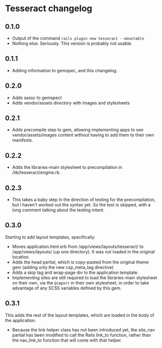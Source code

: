 # Tesseract changelog

## 0.1.0

* Output of the command `rails plugin new tesseract --mountable`
* Nothing else. Seriously. This version is probably not usable.

## 0.1.1

* Adding information to gemspec, and this changelog.

## 0.2.0

* Adds sassc to gemspect
* Adds vendor/assets directory with images and stylesheets

## 0.2.1

* Adds precompile step to gem, allowing implementing apps to see
  vendor/assets/images content without having to add them to their own
  manifests.

## 0.2.2

* Adds the libraries-main stylesheet to precompilation in
  /lib/tesseract/engine.rb.

## 0.2.3

* This takes a baby step in the direction of testing for the precompilation,
  but I haven't worked out the syntax yet. So the test is skipped, with a
  long comment talking about the testing intent.

## 0.3.0

Starting to add layout templates, specifically:
* Moves application.html.erb from /app/views/layouts/tesseract/ to
  /app/views/layouts/ (up one directory). It was not loaded in the original
  location.
* Adds the head partial, which is copy-pasted from the original theme gem
  (adding only the new csp_meta_tag directive)
* Adds a skip tag and wrap-page div to the application template.
* Implementing sites are still required to load the libraries-main
  stylesheet on their own, via the `@import` in their own stylesheet, in order
  to take advantage of any SCSS variables defined by this gem.

## 0.3.1

This adds the rest of the layout templates, which are loaded in the body
of the application.

* Because the link helper class has not been introduced yet, the site_nav
  partial has been modified to call the Rails link_to function, rather
  than the nav_link_to function that will come with that helper.

